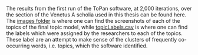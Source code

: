The results from the first run of the ToPan software, at 2,000 iterations, over the section of the Venetus A scholia used in this thesis can be found here. The [images folder](https://github.com/cjschu17/Thesis2016-2017/tree/master/Appendix/Chapter3/Data/TopicModelData/ToPan-4-6-17/Run1/Images) is where one can find the screenshots of each of the topics of the final topic model, while [topicLabels.csv](https://github.com/cjschu17/Thesis2016-2017/blob/master/Appendix/Chapter3/Data/TopicModelData/ToPan-4-6-17/Run1/topicLabels.csv) is where one can find the labels which were assigned by the researchers to each of the topics. These label are an attempt to make sense of the clusters of frequently co-occurring words, i.e. topics, which the software identified.
